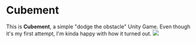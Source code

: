 # Cubement
This is **Cubement**, a simple "dodge the obstacle" Unity Game.
Even though it's my first attempt, I'm kinda happy with how it turned out.
![](animation.gif)